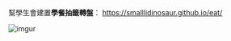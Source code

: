 幫學生會建置<strong>學餐抽籤轉盤</strong>：
https://smalllidinosaur.github.io/eat/

![imgur](https://i.imgur.com/Be6syqZ.jpeg "示範")
